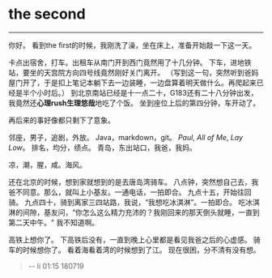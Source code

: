 # the second

------

你好。
看到the first的时候，我刚洗了澡，坐在床上，准备开始敲一下这一天。

卡点出宿舍，打车。出租车从南门开到西门竟然用了十几分钟。
下车，进地铁站，要坐的天宫院方向四号线竟然刚好关门离开。
（写到这一句，突然听到爸妈屋门开了，于是扣上笔记本躺下去一边装睡，一边盘算着明天做什么。再爬起来已经是半个小时后。）
到北京南站已经是十一点二十，G183还有二十八分钟出发，我竟然还**心理rush生理悠哉**地吃了个饭。
坐到座位上后的第四分钟，车开动了。

再后来的事好像都只剩下了意象。

邻座，男子，追剧，外放。
Java，markdown，git。
*Paul*, *All of Me*, *Lay Low*。
排名，均分，绩点。
青岛，东出站口，我爸，我妈。

凉，潮，腥，咸。海风。

还在北京的时候，想到家就想到的是去唐岛湾骑车。
八点钟，突然想自己去，我爸不同意。那么，就叫上小基友。一通电话，一拍即合。
九点十五，开始往回骑。
九点四十，骑到离家三四站路，我说，“我想吃冰淇淋”。一拍即合。
吃冰淇淋的间隙，基友问，“你怎么这么精力充沛的？我刚回来的那天倒头就睡，一直到第二天中午。"
我不知道啊。

高铁上想你了。
下高铁后没有，一直到晚上心里都是看见我爸之后的心虚感。
骑车的时候想你了。
看着海看着湾的时候想到了江。
现在很困，分不清有没有想。


> -- li 01:15 180719
